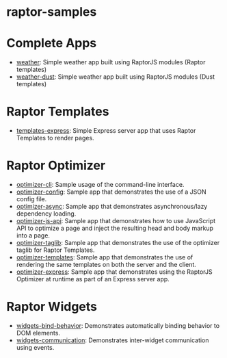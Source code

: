 raptor-samples
==============

# Complete Apps

* [weather](https://github.com/raptorjs3/raptor-samples/tree/master/weather): Simple weather app built using RaptorJS modules (Raptor templates)
* [weather-dust](https://github.com/raptorjs3/raptor-samples/tree/master/weather-dust): Simple weather app built using RaptorJS modules (Dust templates)

# Raptor Templates

* [templates-express](https://github.com/raptorjs3/raptor-samples/tree/master/templates-express): Simple Express server app that uses Raptor Templates to render pages.

# Raptor Optimizer

* [optimizer-cli](https://github.com/raptorjs3/raptor-samples/tree/master/optimizer-cli): Sample usage of the command-line interface.
* [optimizer-config](https://github.com/raptorjs3/raptor-samples/tree/master/optimizer-config): Sample app that demonstrates the use of a JSON config file.
* [optimizer-async](https://github.com/raptorjs3/raptor-samples/tree/master/optimizer-async): Sample app that demonstrates asynchronous/lazy dependency loading.
* [optimizer-js-api](https://github.com/raptorjs3/raptor-samples/tree/master/optimizer-js-api): Sample app that demonstrates how to use JavaScript API to optimize a page and inject the resulting head and body markup into a page.
* [optimizer-taglib](https://github.com/raptorjs3/raptor-samples/tree/master/optimizer-taglib): Sample app that demonstrates the use of the optimizer taglib for Raptor Templates.
* [optimizer-templates](https://github.com/raptorjs3/raptor-samples/tree/master/optimizer-templates): Sample app that demonstrates the use of rendering the same templates on both the server and the client.
* [optimizer-express](https://github.com/raptorjs3/raptor-samples/tree/master/optimizer-express): Sample app that demonstrates using the RaptorJS Optimizer at runtime as part of an Express server app.

# Raptor Widgets

* [widgets-bind-behavior](https://github.com/raptorjs3/raptor-samples/tree/master/widgets-bind-behavior): Demonstrates automatically binding behavior to DOM elements.
* [widgets-communication](https://github.com/raptorjs3/raptor-samples/tree/master/widgets-communication): Demonstrates inter-widget communication using events.
